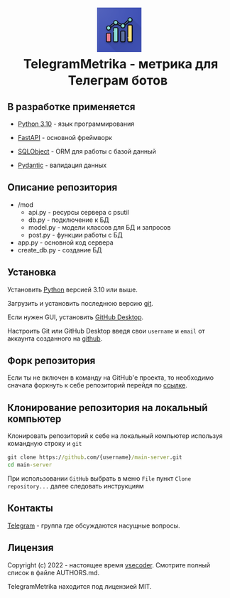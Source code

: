 <h1 align="center">
	<img src="https://raw.githubusercontent.com/TelegramMetrika/main-server/main/imgs/1024.png" width="100" alt="Logo"/><br/>
	<img src="https://raw.githubusercontent.com/catppuccin/catppuccin/dev/assets/misc/transparent.png" height="30" width="0px"/>
	TelegramMetrika - метрика для Телеграм ботов
	<img src="https://raw.githubusercontent.com/catppuccin/catppuccin/dev/assets/misc/transparent.png" height="30" width="0px"/>
</h1>

## В разработке применяется ##

* [Python 3.10](https://www.python.org/) - язык программирования

* [FastAPI](https://fastapi.tiangolo.com) - основной фреймворк

* [SQLObject](http://sqlobject.org) - ORM для работы с базой данный

* [Pydantic](https://pydantic-docs.helpmanual.io) - валидация данных

## Описание репозитория ##

* /mod
  * api.py - ресурсы сервера с psutil
  * db.py - подключение к БД
  * model.py - модели классов для БД и запросов
  * post.py - функции работы с БД
* app.py - основной код сервера
* create_db.py - создание БД

## Установка ##

Установить [Python](https://www.python.org/downloads/) версией 3.10 или выше.

Загрузить и установить последнюю версию [git](https://git-scm.com/downloads).

Если нужен GUI, установить [GitHub Desktop](https://desktop.github.com/).

Настроить Git или GitHub Desktop введя свои `username` и `email` от аккаунта созданного на [github](https://www.github.com).

## Форк репозитория ##

Если ты не включен в команду на GitHub'е проекта, то необходимо сначала форкнуть к себе репозиторий перейдя по [ссылке](hhttps://github.com/TelegramMetrika/main-server/fork).

## Клонирование репозитория на локальный компьютер ##

Клонировать репозиторий к себе на локальный компьютер используя командную строку и `git`

```cmd
git clone https://github.com/{username}/main-server.git
cd main-server
```

При использовании `GitHub` выбрать в меню `File` пункт `Clone repository...` далее следовать инструкциям

## Контакты ##

[Telegram](https://t.me/vsecoder) - группа где обсуждаются насущные вопросы.

## Лицензия ##

Copyright (c) 2022 - настоящее время [vsecoder](https://github.com/vsecoder). Смотрите полный список в файле AUTHORS.md.

TelegramMetrika находится под лицензией MIT.
